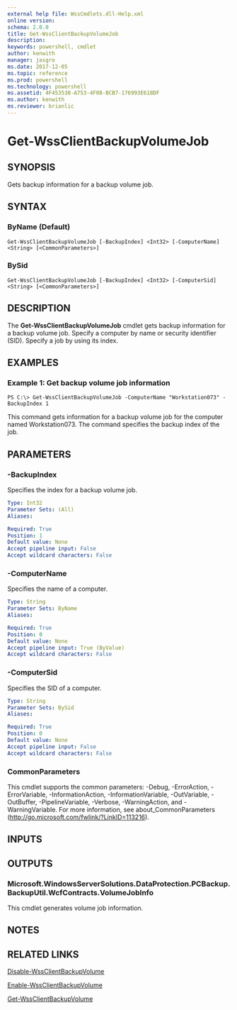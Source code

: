 ```yaml
---
external help file: WssCmdlets.dll-Help.xml
online version: 
schema: 2.0.0
title: Get-WssClientBackupVolumeJob
description: 
keywords: powershell, cmdlet
author: kenwith
manager: jasgro
ms.date: 2017-12-05
ms.topic: reference
ms.prod: powershell
ms.technology: powershell
ms.assetid: 4F453538-A753-4F08-BCB7-176993E618DF
ms.author: kenwith
ms.reviewer: brianlic
---
```


# Get-WssClientBackupVolumeJob

## SYNOPSIS
Gets backup information for a backup volume job.

## SYNTAX

### ByName (Default)
```
Get-WssClientBackupVolumeJob [-BackupIndex] <Int32> [-ComputerName] <String> [<CommonParameters>]
```

### BySid
```
Get-WssClientBackupVolumeJob [-BackupIndex] <Int32> [-ComputerSid] <String> [<CommonParameters>]
```

## DESCRIPTION
The **Get-WssClientBackupVolumeJob** cmdlet gets backup information for a backup volume job.
Specify a computer by name or security identifier (SID).
Specify a job by using its index.

## EXAMPLES

### Example 1: Get backup volume job information
```
PS C:\> Get-WssClientBackupVolumeJob -ComputerName "Workstation073" -BackupIndex 1
```

This command gets information for a backup volume job for the computer named Workstation073.
The command specifies the backup index of the job.

## PARAMETERS

### -BackupIndex
Specifies the index for a backup volume job.

```yaml
Type: Int32
Parameter Sets: (All)
Aliases: 

Required: True
Position: 1
Default value: None
Accept pipeline input: False
Accept wildcard characters: False
```

### -ComputerName
Specifies the name of a computer.

```yaml
Type: String
Parameter Sets: ByName
Aliases: 

Required: True
Position: 0
Default value: None
Accept pipeline input: True (ByValue)
Accept wildcard characters: False
```

### -ComputerSid
Specifies the SID of a computer.

```yaml
Type: String
Parameter Sets: BySid
Aliases: 

Required: True
Position: 0
Default value: None
Accept pipeline input: False
Accept wildcard characters: False
```

### CommonParameters
This cmdlet supports the common parameters: -Debug, -ErrorAction, -ErrorVariable, -InformationAction, -InformationVariable, -OutVariable, -OutBuffer, -PipelineVariable, -Verbose, -WarningAction, and -WarningVariable. For more information, see about_CommonParameters (http://go.microsoft.com/fwlink/?LinkID=113216).

## INPUTS

## OUTPUTS

### Microsoft.WindowsServerSolutions.DataProtection.PCBackup.BackupUtil.WcfContracts.VolumeJobInfo
This cmdlet generates volume job information.

## NOTES

## RELATED LINKS

[Disable-WssClientBackupVolume](./Disable-WssClientBackupVolume.md)

[Enable-WssClientBackupVolume](./Enable-WssClientBackupVolume.md)

[Get-WssClientBackupVolume](./Get-WssClientBackupVolume.md)
